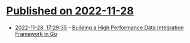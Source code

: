 # [Published on 2022-11-28](index.md)

* [2022-11-28, 17:29:35](https://news.ycombinator.com/item?id=33776491) - [Building a High Performance Data Integration Framework in Go](https://www.cloudquery.io/blog/building-cloudquery)
